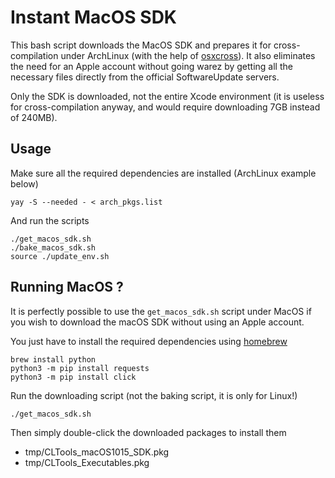 # Instant MacOS SDK
This bash script downloads the MacOS SDK and prepares it for cross-compilation under
ArchLinux (with the help of [osxcross](https://github.com/tpoechtrager/osxcross)).
It also eliminates the need for an Apple account without going warez by getting
all the necessary files directly from the official SoftwareUpdate servers.

Only the SDK is downloaded, not the entire Xcode environment (it is useless for
cross-compilation anyway, and would require downloading 7GB instead of 240MB).

## Usage
Make sure all the required dependencies are installed (ArchLinux example below)
```
yay -S --needed - < arch_pkgs.list
```

And run the scripts
```
./get_macos_sdk.sh
./bake_macos_sdk.sh
source ./update_env.sh
```

## Running MacOS ?
It is perfectly possible to use the `get_macos_sdk.sh` script under MacOS
if you wish to download the macOS SDK without using an Apple account.

You just have to install the required dependencies using [homebrew](https://brew.sh/)
```
brew install python
python3 -m pip install requests
python3 -m pip install click
```

Run the downloading script (not the baking script, it is only for Linux!)
```
./get_macos_sdk.sh
```

Then simply double-click the downloaded packages to install them
 - tmp/CLTools_macOS1015_SDK.pkg
 - tmp/CLTools_Executables.pkg
